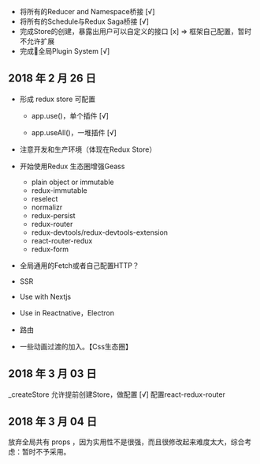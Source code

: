- 将所有的Reducer and Namespace桥接 [√]
- 将所有的Schedule与Redux Saga桥接 [√]
- 完成Store的创建，暴露出用户可以自定义的接口 [x] => 框架自己配置，暂时不允许扩展
- 完成全局Plugin System [√]

## 2018 年 2 月 26 日

- 形成 redux store 可配置

  - app.use()，单个插件 [√]

  - app.useAll()，一堆插件 [√]


- 注意开发和生产环境（体现在Redux Store）
- 开始使用Redux 生态圈增强Geass
  - plain object or immutable
  - redux-immutable
  - reselect
  - normalizr
  - redux-persist
  - redux-router
  - redux-devtools/redux-devtools-extension
  - react-router-redux
  - redux-form
- 全局通用的Fetch或者自己配置HTTP？
- SSR
- Use with Nextjs
- Use in Reactnative，Electron
- 路由
- 一些动画过渡的加入。【Css生态圈】

## 2018 年 3 月 03 日

_createStore 允许提前创建Store，做配置 [√]
 配置react-redux-router

 ## 2018 年 3 月 04 日

 放弃全局共有 props ，因为实用性不是很强，而且很修改起来难度太大，综合考虑：暂时不予采用。
